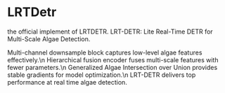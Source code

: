 # LRTDetr
the official implement of LRTDETR. LRT-DETR: Lite Real-Time DETR for Multi-Scale Algae Detection.

Multi-channel downsample block captures low-level algae features effectively.\n
Hierarchical fusion encoder fuses multi-scale features with fewer parameters.\n
Generalized Algae Intersection over Union provides stable gradients for model optimization.\n
LRT-DETR delivers top performance at real time algae detection.
